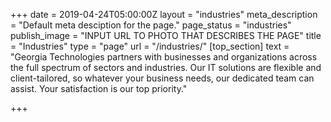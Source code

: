 +++
date = 2019-04-24T05:00:00Z
layout = "industries"
meta_description = "Default meta desciption for the page."
page_status = "industries"
publish_image = "INPUT URL TO PHOTO THAT DESCRIBES THE PAGE"
title = "Industries"
type = "page"
url = "/industries/"
[top_section]
text = "Georgia Technologies partners with businesses and organizations across the full spectrum of sectors and industries. Our IT solutions are flexible and client-tailored, so whatever your business needs, our dedicated team can assist. Your satisfaction is our top priority."

+++
